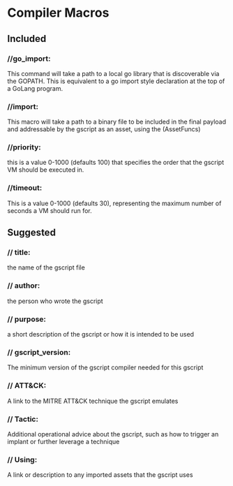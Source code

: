 # Compiler Macros

## Included

### //go_import:

This command will take a path to a local go library that is discoverable via the GOPATH. This is equivalent to a go import style declaration at the top of a GoLang program.

### //import:

This macro will take a path to a binary file to be included in the final payload and addressable by the gscript as an asset, using the (AssetFuncs)

### //priority:

this is a value 0-1000 (defaults 100) that specifies the order that the gscript VM should be executed in.

### //timeout:

This is a value 0-1000 (defaults 30), representing the maximum number of seconds a VM should run for.

## Suggested

### // title:

the name of the gscript file

### // author:

the person who wrote the gscript

### // purpose:

a short description of the gscript or how it is intended to be used

### // gscript_version:

The minimum version of the gscript compiler needed for this gscript

### // ATT&CK:

A link to the MITRE ATT&CK technique the gscript emulates

### // Tactic:

Additional operational advice about the gscript, such as how to trigger an implant or further leverage a technique

### // Using:

A link or description to any imported assets that the gscript uses

